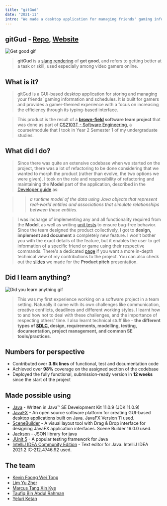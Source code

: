 ```yaml
---
title: "gitGud"
date: "2021-11"
intro: "We made a desktop application for managing friends' gaming information"
---
```


## gitGud - [Repo](https://github.com/AY2122S1-CS2103T-W13-4/tp), [Website](https://ay2122s1-cs2103t-w13-4.github.io/tp/)

![Get good gif](https://media3.giphy.com/media/10CopumcRWLMYM/giphy.gif?cid=ecf05e47rrdr6qiajd4bvztmippdu4ukr1i91zvqeu07h2am&rid=giphy.gif)

> **gitGud** is a [slang rendering](https://www.dictionary.com/e/slang/git-gud/) of **get good**, and refers to getting better at a task or skill, used especially among video gamers online.

## What is it?

> gitGud is a GUI-based desktop application for storing and managing your friends’ gaming information and schedules. It is built for gamers and provides a gamer-themed experience with a focus on increasing the efficiency through its typing-based interface.

> This product is the result of a **[brown-field](<https://en.wikipedia.org/wiki/Brownfield_(software_development)>) software team project** that was done as part of [CS2103T - Software Engineering](https://nusmods.com/modules/CS2103T/software-engineering), a course/module that I took in Year 2 Semester 1 of my undergraduate studies.

## What did I do?

> Since there was quite an extensive codebase when we started on the project, there was a lot of refactoring to be done considering that we wanted to morph the product (rather than evolve, the two options we were given). I took on the role and responsibility of refactoring and maintaining the **Model** part of the application, described in the [Developer guide](https://ay2122s1-cs2103t-w13-4.github.io/tp/DeveloperGuide.html#34-model-component) as:

> > _a runtime model of the data using Java objects that represent real-world entities and associations that simulate relationships between these entities._

> I was incharge of implementing any and all functionality required from the **Model**, as well as writing [unit tests](https://en.wikipedia.org/wiki/Unit_testing) to ensure bug-free behavior. Since the team designed the product collectively, I got to **design, implement and document** a completely new feature. I won't bother you with the exact details of the feature, but it enables the user to get information of a specific friend or game using their respective commands. There's a dedicated [page](https://ay2122s1-cs2103t-w13-4.github.io/tp/team/yeluriketan.html) if you want a more in-depth technical view of my contributions to the project. You can also check out the [slides](https://www.canva.com/design/DAEvNiNe-Ys/caCuKNOUm2le407vYL-AeA/view?utm_content=DAEvNiNe-Ys&utm_campaign=designshare&utm_medium=link&utm_source=sharebutton) we made for the **Product pitch** presentation.

## Did I learn anything?

![Did you learn anything gif](https://media2.giphy.com/media/v5EwIRe0rLJ9Xptz9c/giphy.gif?cid=790b76116c0539becf0256e84c5c2b3f67c14344f06aad43&rid=giphy.gif)

> This was my first experience working on a software project in a team setting. Naturally it came with its own challenges like communication, creative conflicts, deadlines and different working styles. I learnt how to and how not to deal with these challenges, and the importance of respecting others' time. I also learnt technical stuff like - **the different types of [SDLC](https://en.wikipedia.org/wiki/Systems_development_life_cycle), design, requirements, modelling, testing, documentation, project management, and common SE tools/practices**.

## Numbers for perspective

- Contributed over **3.8k lines** of functional, test and documentation code
- Achieved over **98%** coverage on the assigned section of the codebase
- Deployed the fully functional, submission-ready version in **12 weeks** since the start of the project

## Made possible using

- [Java](https://www.java.com/en/) - Written in Java™ SE Development Kit 11.0.9 (JDK 11.0.9)
- [JavaFX](https://openjfx.io/) - An open source software platform for creating GUI-based desktop applications built on Java. JavaFX Version 11 used.
- [SceneBuilder](https://gluonhq.com/products/scene-builder/) - A visual layout tool with Drag & Drop interface for designing JavaFX application interfaces. Scene Builder 16.0.0 used.
- [Jackson](https://github.com/FasterXML/jackson) - JSON library for java
- [JUnit 5](https://junit.org/junit5/) - A popular testing framework for Java
- [IntelliJ IDEA Community Edition](https://www.jetbrains.com/idea/download/#section=windows) - Text editor for Java. IntelliJ IDEA 2021.2 IC-212.4746.92 used.

## The team

- [Kevin Foong Wei Tong](https://github.com/kevin9foong)
- [Lim Yu Zher](https://github.com/lzher385)
- [Marcus Tang Xin Kye](https://github.com/marcustxk)
- [Taufiq Bin Abdul Rahman](https://github.com/tau-bar)
- [Yeluri Ketan](https://github.com/YeluriKetan)
